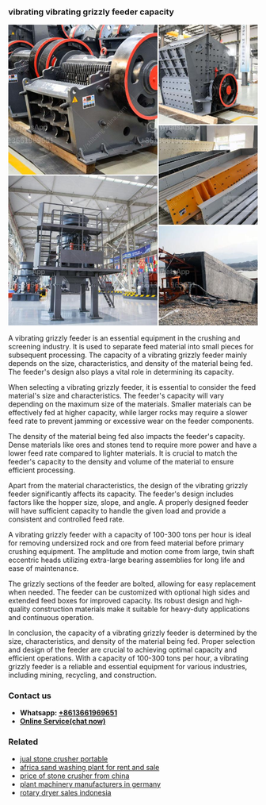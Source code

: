 <h3>vibrating vibrating grizzly feeder capacity</h3><img src='1702952811.jpg' alt=''><p>A vibrating grizzly feeder is an essential equipment in the crushing and screening industry. It is used to separate feed material into small pieces for subsequent processing. The capacity of a vibrating grizzly feeder mainly depends on the size, characteristics, and density of the material being fed. The feeder's design also plays a vital role in determining its capacity.</p><p>When selecting a vibrating grizzly feeder, it is essential to consider the feed material's size and characteristics. The feeder's capacity will vary depending on the maximum size of the materials. Smaller materials can be effectively fed at higher capacity, while larger rocks may require a slower feed rate to prevent jamming or excessive wear on the feeder components.</p><p>The density of the material being fed also impacts the feeder's capacity. Dense materials like ores and stones tend to require more power and have a lower feed rate compared to lighter materials. It is crucial to match the feeder's capacity to the density and volume of the material to ensure efficient processing.</p><p>Apart from the material characteristics, the design of the vibrating grizzly feeder significantly affects its capacity. The feeder's design includes factors like the hopper size, slope, and angle. A properly designed feeder will have sufficient capacity to handle the given load and provide a consistent and controlled feed rate.</p><p>A vibrating grizzly feeder with a capacity of 100-300 tons per hour is ideal for removing undersized rock and ore from feed material before primary crushing equipment. The amplitude and motion come from large, twin shaft eccentric heads utilizing extra-large bearing assemblies for long life and ease of maintenance.</p><p>The grizzly sections of the feeder are bolted, allowing for easy replacement when needed. The feeder can be customized with optional high sides and extended feed boxes for improved capacity. Its robust design and high-quality construction materials make it suitable for heavy-duty applications and continuous operation.</p><p>In conclusion, the capacity of a vibrating grizzly feeder is determined by the size, characteristics, and density of the material being fed. Proper selection and design of the feeder are crucial to achieving optimal capacity and efficient operations. With a capacity of 100-300 tons per hour, a vibrating grizzly feeder is a reliable and essential equipment for various industries, including mining, recycling, and construction.</p><h3>Contact us</h3><ul><li><strong>Whatsapp:&nbsp;<a href="https://wa.me/8613661969651">+8613661969651</a></strong></li><li><a href="https://swt.shibang-china.com/?git&amp;zhl&amp;vibrating vibrating grizzly feeder capacity"><strong>Online Service(chat now)</strong></a></li></ul><h3>Related</h3><ul><li><a href='jual stone crusher portable.md'>jual stone crusher portable</a></li><li><a href='africa sand washing plant for rent and sale.md'>africa sand washing plant for rent and sale</a></li><li><a href='price of stone crusher from china.md'>price of stone crusher from china</a></li><li><a href='plant machinery manufacturers in germany.md'>plant machinery manufacturers in germany</a></li><li><a href='rotary dryer sales indonesia.md'>rotary dryer sales indonesia</a></li></ul>